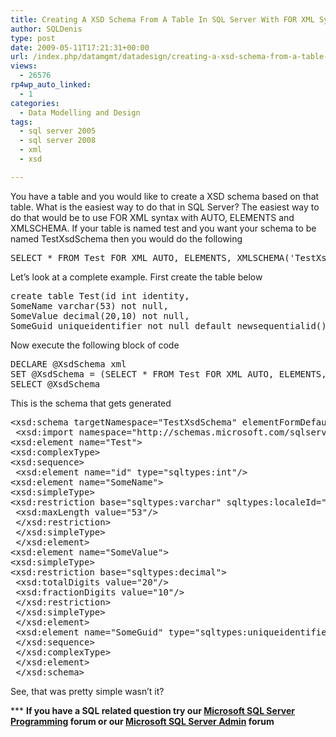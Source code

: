 ```yaml
---
title: Creating A XSD Schema From A Table In SQL Server With FOR XML Syntax
author: SQLDenis
type: post
date: 2009-05-11T17:21:31+00:00
url: /index.php/datamgmt/datadesign/creating-a-xsd-schema-from-a-table-in-sq/
views:
  - 26576
rp4wp_auto_linked:
  - 1
categories:
  - Data Modelling and Design
tags:
  - sql server 2005
  - sql server 2008
  - xml
  - xsd

---
```

You have a table and you would like to create a XSD schema based on that table. What is the easiest way to do that in SQL Server? The easiest way to do that would be to use FOR XML syntax with AUTO, ELEMENTS and XMLSCHEMA. If your table is named test and you want your schema to be named TestXsdSchema then you would do the following

<pre>SELECT * FROM Test FOR XML AUTO, ELEMENTS, XMLSCHEMA('TestXsdSchema')</pre>

Let&#8217;s look at a complete example. First create the table below

<pre>create table Test(id int identity,
SomeName varchar(53) not null,
SomeValue decimal(20,10) not null,
SomeGuid uniqueidentifier not null default newsequentialid())</pre>

Now execute the following block of code

<pre>DECLARE @XsdSchema xml
SET @XsdSchema = (SELECT * FROM Test FOR XML AUTO, ELEMENTS, XMLSCHEMA('TestXsdSchema'))
SELECT @XsdSchema</pre>

This is the schema that gets generated

<pre>&lt;xsd:schema targetNamespace="TestXsdSchema" elementFormDefault="qualified"&gt;
 &lt;xsd:import namespace="http://schemas.microsoft.com/sqlserver/2004/sqltypes" schemaLocation="http://schemas.microsoft.com/sqlserver/2004/sqltypes/sqltypes.xsd"/&gt;
&lt;xsd:element name="Test"&gt;
&lt;xsd:complexType&gt;
&lt;xsd:sequence&gt;
 &lt;xsd:element name="id" type="sqltypes:int"/&gt;
&lt;xsd:element name="SomeName"&gt;
&lt;xsd:simpleType&gt;
&lt;xsd:restriction base="sqltypes:varchar" sqltypes:localeId="1033" sqltypes:sqlCompareOptions="IgnoreCase IgnoreKanaType IgnoreWidth" sqltypes:sqlSortId="52"&gt;
 &lt;xsd:maxLength value="53"/&gt;
 &lt;/xsd:restriction&gt;
 &lt;/xsd:simpleType&gt;
 &lt;/xsd:element&gt;
&lt;xsd:element name="SomeValue"&gt;
&lt;xsd:simpleType&gt;
&lt;xsd:restriction base="sqltypes:decimal"&gt;
 &lt;xsd:totalDigits value="20"/&gt;
 &lt;xsd:fractionDigits value="10"/&gt;
 &lt;/xsd:restriction&gt;
 &lt;/xsd:simpleType&gt;
 &lt;/xsd:element&gt;
 &lt;xsd:element name="SomeGuid" type="sqltypes:uniqueidentifier"/&gt;
 &lt;/xsd:sequence&gt;
 &lt;/xsd:complexType&gt;
 &lt;/xsd:element&gt;
 &lt;/xsd:schema&gt;</pre>

See, that was pretty simple wasn&#8217;t it?

\*** **If you have a SQL related question try our [Microsoft SQL Server Programming][1] forum or our [Microsoft SQL Server Admin][2] forum**<ins></ins>

 [1]: http://forum.lessthandot.com/viewforum.php?f=17
 [2]: http://forum.lessthandot.com/viewforum.php?f=22